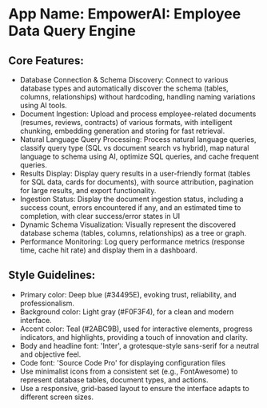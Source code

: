 # **App Name**: EmpowerAI: Employee Data Query Engine

## Core Features:

- Database Connection & Schema Discovery: Connect to various database types and automatically discover the schema (tables, columns, relationships) without hardcoding, handling naming variations using AI tools.
- Document Ingestion: Upload and process employee-related documents (resumes, reviews, contracts) of various formats, with intelligent chunking, embedding generation and storing for fast retrieval.
- Natural Language Query Processing: Process natural language queries, classify query type (SQL vs document search vs hybrid), map natural language to schema using AI, optimize SQL queries, and cache frequent queries.
- Results Display: Display query results in a user-friendly format (tables for SQL data, cards for documents), with source attribution, pagination for large results, and export functionality.
- Ingestion Status: Display the document ingestion status, including a success count, errors encountered if any, and an estimated time to completion, with clear success/error states in UI
- Dynamic Schema Visualization: Visually represent the discovered database schema (tables, columns, relationships) as a tree or graph.
- Performance Monitoring: Log query performance metrics (response time, cache hit rate) and display them in a dashboard.

## Style Guidelines:

- Primary color: Deep blue (#34495E), evoking trust, reliability, and professionalism.
- Background color: Light gray (#F0F3F4), for a clean and modern interface.
- Accent color: Teal (#2ABC9B), used for interactive elements, progress indicators, and highlights, providing a touch of innovation and clarity.
- Body and headline font: 'Inter', a grotesque-style sans-serif for a neutral and objective feel.
- Code font: 'Source Code Pro' for displaying configuration files
- Use minimalist icons from a consistent set (e.g., FontAwesome) to represent database tables, document types, and actions.
- Use a responsive, grid-based layout to ensure the interface adapts to different screen sizes.